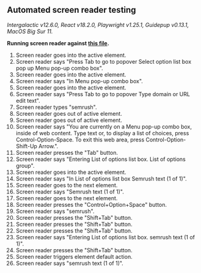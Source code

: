 ## Automated screen reader testing

_Intergalactic v12.6.0, React v18.2.0, Playwright v1.25.1,
Guidepup v0.13.1, MacOS Big Sur 11._

**Running screen reader against [this file](https://github.com/semrush/intergalactic/blob/master/website/docs/components/auto-tips/examples/autosuggest.jsx).**

1. Screen reader goes into the active element.
2. Screen reader says "Press Tab to go to popover Select option list box pop up Menu pop-up combo box".
3. Screen reader goes into the active element.
4. Screen reader says "In Menu pop-up combo box".
5. Screen reader goes into the active element.
6. Screen reader says "Press Tab to go to popover Type domain or URL edit text".
7. Screen reader types "semrush".
8. Screen reader goes out of active element.
9. Screen reader goes out of active element.
10. Screen reader says "You are currently on a Menu pop-up combo box, inside of web content. Type text or, to display a list of choices, press Control-Option-Space. To exit this web area, press Control-Option-Shift-Up Arrow.".
11. Screen reader presses the "Tab" button.
12. Screen reader says "Entering List of options list box. List of options group".
13. Screen reader goes into the active element.
14. Screen reader says "In List of options list box Semrush text (1 of 1)".
15. Screen reader goes to the next element.
16. Screen reader says "Semrush text (1 of 1)".
17. Screen reader goes to the next element.
18. Screen reader presses the "Control+Option+Space" button.
19. Screen reader says "semrush".
20. Screen reader presses the "Shift+Tab" button.
21. Screen reader presses the "Shift+Tab" button.
22. Screen reader presses the "Shift+Tab" button.
23. Screen reader says "Entering List of options list box. semrush text (1 of 1)".
24. Screen reader presses the "Shift+Tab" button.
25. Screen reader triggers element default action.
26. Screen reader says "semrush text (1 of 1)".
